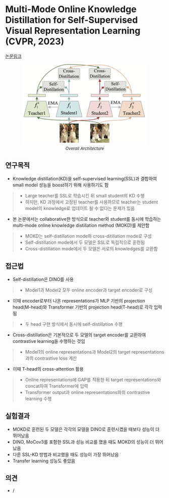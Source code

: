  # Multi-Mode Online Knowledge Distillation for Self-Supervised Visual Representation Learning (CVPR, 2023)

[논문링크](https://openaccess.thecvf.com/content/CVPR2023/html/Song_Multi-Mode_Online_Knowledge_Distillation_for_Self-Supervised_Visual_Representation_Learning_CVPR_2023_paper.html)

<p align="center">
    <img width="400" alt='fig1' src="./img/05_38_01.png?raw=true"></br>
    <em><font size=2>Overall Architecture</font></em>
</p>

## 연구목적
- Knowledge distillation(KD)을 self-supervised learning(SSL)과 결합하여 small model 성능을 boost하기 위해 사용하기도 함
> - Large teacher를 SSL로 학습시킨 뒤 small student의 KD 수행
> - 하지만, KD 과정에서 고정된 teacher를 사용하므로 teacher는 student model의 knowledge로 업데이트 될 수 없다는 문제가 있음
- 본 논문에서는 collaborative한 방식으로 teacher와 student를 동시에 학습하는 multi-mode online knowledge distillation method (MOKD)를 제안함
> - MOKD는 self-distillation mode와 cross-ditillation mode로 구성
> - Self-distillation mode에서 두 모델은 SSL로 독립적으로 훈련됨
> - Cross-distillation mode에서 두 모델은 서로의 knowledges를 교환함

## 접근법
- Self-distillation은 DINO를 사용
> - Model1과 Model2 모두 online encoder과 target encoder로 구성
- 이때 encoder로부터 나온 representations가 MLP 기반의 projection head(M-head)와 Transformer 기반의 projection head(T-head)로 각각 입력됨
> - 두 head 구현 방식에서 동시에 self-distillation 수행
- Cross-distillation은 기본적으로 두 모델의 target encoder를 교환하여 contrastive learning을 수행하는 것임
> - Model1의 online representations과 Model2의 target representations과의 contrastive loss 계산
- 이때 T-head의 cross-attention 활용
> - Online representations에 GAP를 적용한 뒤 target representations와 concat하여 Transformer에 입력
> - Transformer output과 online representations와의 contrastive learning 수행

## 실험결과
- MOKD로 훈련된 두 모델은 각각의 모델을 DINO로 훈련시켰을 때보다 성능이 더 뛰어났음
- DINO, MoCov3를 포함한 SSL과 성능 비교를 했을 때도 MOKD의 성능이 더 뛰어났음
- 다른 SSL-KD 방법과 비교했을 때도 성능이 가장 뛰어났음
- Transfer learning 성능도 좋았음

## 의견
- /